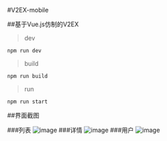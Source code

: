 #V2EX-mobile

##基于Vue.js仿制的V2EX

>dev

`npm run dev`

>build

`npm run build`

>run

`npm run start`

##界面截图

###列表
![image](https://github.com/Vincent1993/V2EX-mobile/raw/master/screenshots/V2EX-Mobile-list.png)
###详情
![image](https://github.com/Vincent1993/V2EX-mobile/raw/master/screenshots/V2EX-Mobile-detail.png)
###用户
![image](https://github.com/Vincent1993/V2EX-mobile/raw/master/screenshots/V2EX-Mobile-user.png)
